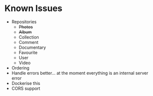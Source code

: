 # Known Issues

- Repositories
    - ~~Photos~~
    - ~~Album~~
    - Collection
    - Comment
    - Documentary
    - Favourite
    - User
    - Video 
- Ordering
- Handle errors better... at the moment everything is an internal server error
- Dockerise this
- CORS support